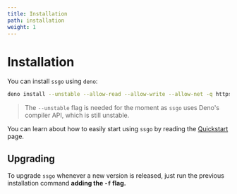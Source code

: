 ```yaml
---
title: Installation
path: installation
weight: 1
---
```


# Installation

You can install `ssgo` using `deno`:

```bash
deno install --unstable --allow-read --allow-write --allow-net -q https://deno.land/x/ssgo/ssgo.ts
```

> The `--unstable` flag is needed for the moment as `ssgo` uses Deno's compiler API, which is still unstable.

You can learn about how to easily start using `ssgo` by reading the [Quickstart](/docs/quickstart.html) page.

## Upgrading

To upgrade `ssgo` whenever a new version is released, just run the previous installation command **adding the `-f` flag.**
